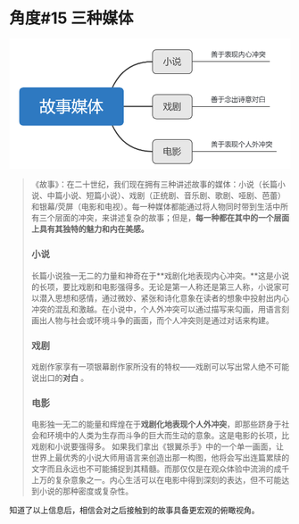 # 角度\#15 三种媒体

![](../.gitbook/assets/image%20%2856%29.png)

> 《故事》：在二十世纪，我们现在拥有三种讲述故事的媒体：小说（长篇小说、中篇小说、短篇小说）、戏剧（正统剧、音乐剧、歌剧、哑剧、芭蕾）和银幕/荧屏（电影和电视）。每一种媒体都能通过将人物同时带到生活中所有三个层面的冲突，来讲述复杂的故事；但是，**每一种都在其中的一个层面上具有其独特的魅力和内在美感。** 
>
> ### 小说 
>
> 长篇小说独一无二的力量和神奇在于**戏剧化地表现内心冲突。**这是小说的长项，要比戏剧和电影强得多。无论是第一人称还是第三人称，小说家可以潜入思想和感情，通过微妙、紧张和诗化意象在读者的想象中投射出内心冲突的混乱和激越。在小说中，个人外冲突可以通过描写来勾画，用语言刻画出人物与社会或环境斗争的画面，而个人冲突则是通过对话来构建。 
>
> ### 戏剧 
>
> 戏剧作家享有一项银幕剧作家所没有的特权——戏剧可以写出常人绝不可能说出口的**对白** 。 
>
> ### 电影 
>
> 电影独一无二的能量和辉煌在于**戏剧化地表现个人外冲突**，即那些跻身于社会和环境中的人类为生存而斗争的巨大而生动的意象。这是电影的长项，比戏剧和小说要强得多。 如果我们拿出《银翼杀手》中的一个单一画面，让世界上最优秀的小说大师用语言来创造出那一构图，他将会写出连篇累牍的文字而且永远也不可能捕捉到其精髓。而那仅仅是在观众体验中流淌的成千上万的复杂意象之一。内心生活可以在电影中得到深刻的表达，但不可能达到小说的那种密度或复杂性。



知道了以上信息后，相信会对之后接触到的故事具备更宏观的俯瞰视角。

